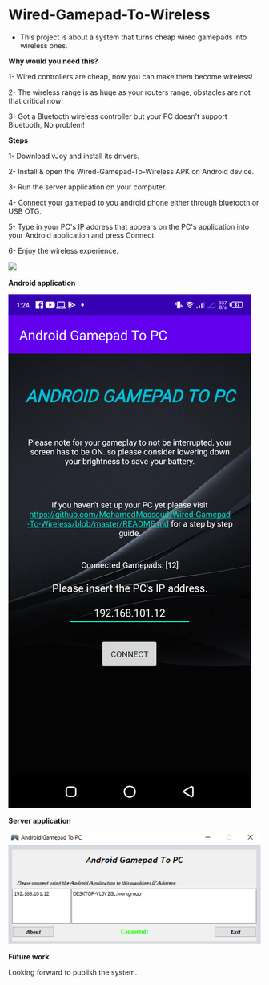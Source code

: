 # Wired-Gamepad-To-Wireless
- This project is about a system that turns cheap wired gamepads into wireless ones.

**Why would you need this?**

1- Wired controllers are cheap, now you can make them become wireless!

2- The wireless range is as huge as your routers range, obstacles are not that critical now!

3- Got a Bluetooth wireless controller but your PC doesn't support Bluetooth, No problem!

**Steps**

1- Download vJoy and install its drivers.

2- Install & open the Wired-Gamepad-To-Wireless APK on Android device.

3- Run the server application on your computer.

4- Connect your gamepad to you android phone either through bluetooth or USB OTG.

5- Type in your PC's IP address that appears on the PC's application into your Android application and press Connect.

6- Enjoy the wireless experience.

![](vdev.PNG)

**Android application**

![](and.png)

**Server application**

![](server.PNG)

**Future work**

Looking forward to publish the system.
